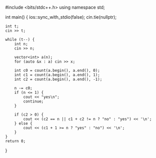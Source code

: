 #include <bits/stdc++.h>
using namespace std;

int main() {
	ios::sync_with_stdio(false);
	cin.tie(nullptr);

	int t;
	cin >> t;

	while (t--) {
		int n;
		cin >> n;

		vector<int> a(n);
		for (auto &x : a) cin >> x;

		int c0 = count(a.begin(), a.end(), 0);
		int c1 = count(a.begin(), a.end(), 1);
		int c2 = count(a.begin(), a.end(), -1);

		n -= c0;
		if (n <= 1) {
			cout << "yes\n";
			continue;
		}

		if (c2 > 0) {
			cout << (c2 == n || c1 + c2 != n ? "no" : "yes") << '\n';
		} else {
			cout << (c1 + 1 >= n ? "yes" : "no") << '\n';
		}
	}
	return 0;
}
